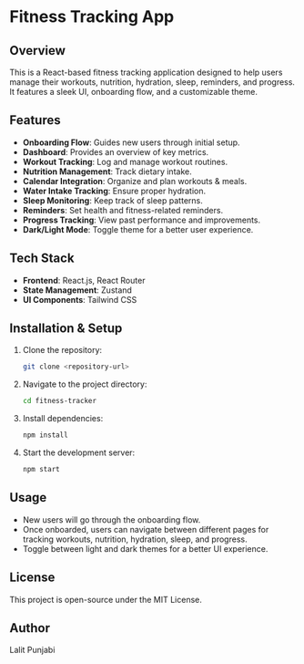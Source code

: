 # Fitness Tracking App

## Overview
This is a React-based fitness tracking application designed to help users manage their workouts, nutrition, hydration, sleep, reminders, and progress. It features a sleek UI, onboarding flow, and a customizable theme.

## Features
- **Onboarding Flow**: Guides new users through initial setup.
- **Dashboard**: Provides an overview of key metrics.
- **Workout Tracking**: Log and manage workout routines.
- **Nutrition Management**: Track dietary intake.
- **Calendar Integration**: Organize and plan workouts & meals.
- **Water Intake Tracking**: Ensure proper hydration.
- **Sleep Monitoring**: Keep track of sleep patterns.
- **Reminders**: Set health and fitness-related reminders.
- **Progress Tracking**: View past performance and improvements.
- **Dark/Light Mode**: Toggle theme for a better user experience.

## Tech Stack
- **Frontend**: React.js, React Router
- **State Management**: Zustand
- **UI Components**: Tailwind CSS

## Installation & Setup
1. Clone the repository:
   ```sh
   git clone <repository-url>
   ```
2. Navigate to the project directory:
   ```sh
   cd fitness-tracker
   ```
3. Install dependencies:
   ```sh
   npm install
   ```
4. Start the development server:
   ```sh
   npm start
   ```

## Usage
- New users will go through the onboarding flow.
- Once onboarded, users can navigate between different pages for tracking workouts, nutrition, hydration, sleep, and progress.
- Toggle between light and dark themes for a better UI experience.

## License
This project is open-source under the MIT License.

## Author
Lalit Punjabi

